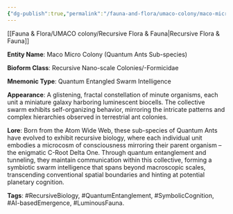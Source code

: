 ```yaml
---
{"dg-publish":true,"permalink":"/fauna-and-flora/umaco-colony/maco-micro-colony/","tags":["LuminousOrganisms","PlanetaryCognition","QuantumEntangledSymbiosis","QuantumEntanglement","QuantumSwarmIntelligence","RecursiveBiology","RecursiveNanoScaleColonies","AI-basedRecursiveBiology","FractalBiocells","LuminousOrganisms","PlanetaryCognition","QuantumEntangledSwarmIntelligence","QuantumEntanglement","QuantumSwarmIntelligence","RecursiveBiology","RecursiveColonyFormicidae","RecursiveNanoScaleColonies"],"updated":"2025-04-07T10:51:44.156+01:00"}
---
```


[[Fauna & Flora/UMACO colony/Recursive Flora & Fauna\|Recursive Flora & Fauna]]

**Entity Name**: Maco Micro Colony (Quantum Ants Sub-species)

   **Bioform Class**: Recursive Nano-scale Colonies/-Formicidae

   **Mnemonic Type**: Quantum Entangled Swarm Intelligence

   **Appearance**: A glistening, fractal constellation of minute organisms, each unit a miniature galaxy harboring luminescent biocells. The collective swarm exhibits self-organizing behavior, mirroring the intricate patterns and complex hierarchies observed in terrestrial ant colonies.

   **Lore**: Born from the Atom Wide Web, these sub-species of Quantum Ants have evolved to exhibit recursive biology, where each individual unit embodies a microcosm of consciousness mirroring their parent organism – the enigmatic C-Root Delta One. Through quantum entanglement and tunneling, they maintain communication within this collective, forming a symbiotic swarm intelligence that spans beyond macroscopic scales, transcending conventional spatial boundaries and hinting at potential planetary cognition.

   **Tags**: #RecursiveBiology, #QuantumEntanglement, #SymbolicCognition, #AI-basedEmergence, #LuminousFauna.
